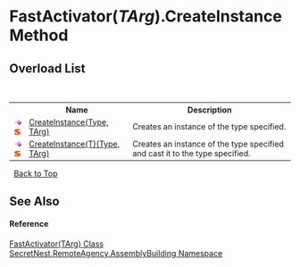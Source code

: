 # FastActivator(*TArg*).CreateInstance Method 
 


## Overload List
&nbsp;<table><tr><th></th><th>Name</th><th>Description</th></tr><tr><td>![Public method](media/pubmethod.gif "Public method")![Static member](media/static.gif "Static member")</td><td><a href="M_SecretNest_RemoteAgency_AssemblyBuilding_FastActivator_1_CreateInstance">CreateInstance(Type, TArg)</a></td><td>
Creates an instance of the type specified.</td></tr><tr><td>![Public method](media/pubmethod.gif "Public method")![Static member](media/static.gif "Static member")</td><td><a href="M_SecretNest_RemoteAgency_AssemblyBuilding_FastActivator_1_CreateInstance__1">CreateInstance(T)(Type, TArg)</a></td><td>
Creates an instance of the type specified and cast it to the type specified.</td></tr></table>&nbsp;
<a href="#fastactivator(*targ*).createinstance-method">Back to Top</a>

## See Also


#### Reference
<a href="T_SecretNest_RemoteAgency_AssemblyBuilding_FastActivator_1">FastActivator(TArg) Class</a><br /><a href="N_SecretNest_RemoteAgency_AssemblyBuilding">SecretNest.RemoteAgency.AssemblyBuilding Namespace</a><br />